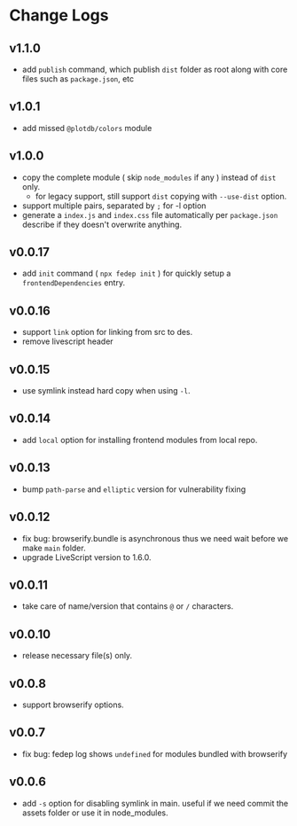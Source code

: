 # Change Logs

## v1.1.0

 - add `publish` command, which publish `dist` folder as root along with core files such as `package.json`, etc


## v1.0.1

 - add missed `@plotdb/colors` module


## v1.0.0

 - copy the complete module ( skip `node_modules` if any ) instead of `dist` only.
   - for legacy support, still support `dist` copying with `--use-dist` option.
 - support multiple pairs, separated by `;` for -l option
 - generate a `index.js` and `index.css` file automatically per `package.json` describe if they doesn't overwrite anything.


## v0.0.17

 - add `init` command ( `npx fedep init` ) for quickly setup a `frontendDependencies` entry.


## v0.0.16

 - support `link` option for linking from src to des.
 - remove livescript header


## v0.0.15

 - use symlink instead hard copy when using `-l`.


## v0.0.14

 - add `local` option for installing frontend modules from local repo.


## v0.0.13

 - bump `path-parse` and `elliptic` version for vulnerability fixing


## v0.0.12

 - fix bug: browserify.bundle is asynchronous thus we need wait before we make `main` folder.
 - upgrade LiveScript version to 1.6.0.


## v0.0.11

 - take care of name/version that contains `@` or `/` characters.


## v0.0.10

 - release necessary file(s) only.


## v0.0.8

 - support browserify options.


## v0.0.7

 - fix bug: fedep log shows `undefined` for modules bundled with browserify


## v0.0.6

 - add `-s` option for disabling symlink in main. useful if we need commit the assets folder or use it in node_modules.
